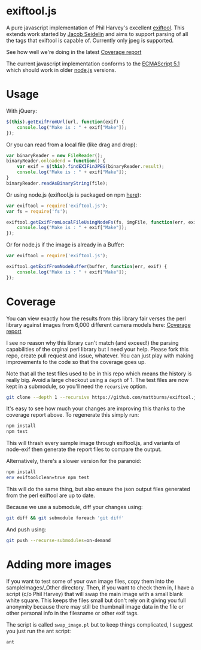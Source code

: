 exiftool.js
===========

A pure javascript implementation of Phil Harvey's excellent [exiftool].
This extends work started by [Jacob Seidelin] and aims to support parsing
of all the tags that exiftool is capable of.
Currently only jpeg is supported.

See how well we're doing in the latest [Coverage report]

The current javascript implementation conforms to the [ECMAScript 5.1]
which should work in older [node.js] versions.

[exiftool]: http://www.sno.phy.queensu.ca/~phil/exiftool/
[Coverage report]: http://mattburns.github.io/exiftool.js/test/generated/reports/
[Jacob Seidelin]: http://www.nihilogic.dk/labs/exifjquery/
[ECMASCript 5.1]: https://www.ecma-international.org/ecma-262/5.1/
[node.js]: https://nodejs.org

Usage
=====

With jQuery:

```js
$(this).getExifFromUrl(url, function(exif) {
    console.log("Make is : " + exif["Make"]);
});

```

Or you can read from a local file (like drag and drop):

```js
var binaryReader = new FileReader();
binaryReader.onloadend = function() {
    var exif = $(this).findEXIFinJPEG(binaryReader.result);
    console.log("Make is : " + exif["Make"]);
}
binaryReader.readAsBinaryString(file);

```

Or using node.js (exiftool.js is packaged on npm [here](https://www.npmjs.org/package/exiftool.js)):

```js
var exiftool = require('exiftool.js');
var fs = require('fs');

exiftool.getExifFromLocalFileUsingNodeFs(fs, imgFile, function(err, exif) {
    console.log("Make is : " + exif["Make"]);
});
```

Or for node.js if the image is already in a Buffer:

```js
var exiftool = require('exiftool.js');

exiftool.getExifFromNodeBuffer(buffer, function(err, exif) {
    console.log("Make is : " + exif["Make"]);
});
```


Coverage
========

You can view exactly how the results from this library fair verses the perl library against images from 6,000 different camera models here:
[Coverage report](http://mattburns.github.io/exiftool.js/test/generated/reports/)

I see no reason why this library can't match (and exceed!) the parsing capabilities of the orginal perl library but I need your help. Please fork this repo, create pull request and issue, whatever. You can just play with making improvements to the code so that the coverage goes up. 

Note that all the test files used to be in this repo which means the history is really big. Avoid a large checkout using a `depth` of 1. The test files are now kept in a submodule, so you'll need the `recursive` option.

```sh
git clone --depth 1 --recursive https://github.com/mattburns/exiftool.js.git
```

It's easy to see how much your changes are improving this thanks to the coverage report above. To regenerate this simply run:

```sh
npm install
npm test
```

This will thrash every sample image through exiftool.js, and variants of node-exif then generate the report files to compare the output.


Alternatively, there's a slower version for the paranoid:

```sh
npm install
env exiftoolclean=true npm test
```

This will do the same thing, but also ensure the json output files generated from the perl exiftool are up to date.

Because we use a submodule, diff your changes using:

```sh
git diff && git submodule foreach 'git diff'
```

And push using:

```sh
git push --recurse-submodules=on-demand
```


Adding more images
==================

If you want to test some of your own image files, copy them into the sampleImages/_Other directory. Then, if you want to check them in, I have a script (c/o Phil Harvey) that will swap the main image with a small blank white square. This keeps the files small but don't rely on it giving you full anonymity because there may still be thumbnail image data in the file or other personal info in the filesname or other exif tags.

The script is called `swap_image.pl` but to keep things complicated, I suggest you just run the ant script:

```
ant
```

